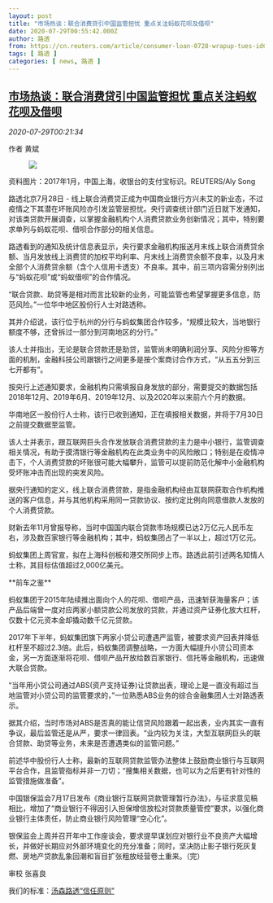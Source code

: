 ```yaml
---
layout: post
title: "市场热谈：联合消费贷引中国监管担忧 重点关注蚂蚁花呗及借呗"
date: 2020-07-29T00:55:42.000Z
author: 路透
from: https://cn.reuters.com/article/consumer-loan-0728-wrapup-tues-idCNKCS24U009
tags: [ 路透 ]
categories: [ news, 路透 ]
---
```

<!--1595984142000-->
[市场热谈：联合消费贷引中国监管担忧 重点关注蚂蚁花呗及借呗](https://cn.reuters.com/article/consumer-loan-0728-wrapup-tues-idCNKCS24U009)
------

<div>
<div><i>2020-07-29T00:21:34</i></div><div class="StandardArticleBody_body"><p>作者 黄斌 </p><div class="PrimaryAsset_container"><div class="Image_container" tabindex="-1"><figure class="Image_zoom" style="padding-bottom:"><div class="LazyImage_container LazyImage_dark" style="background-image:none"><img src="//s2.reutersmedia.net/resources/r/?m=02&amp;d=20200729&amp;t=2&amp;i=1527471288&amp;r=LYNXNPEG6S00G&amp;w=600" aria-label="资料图片：2017年1月，中国上海，收银台的支付宝标识。REUTERS/Aly Song"/><div class="LazyImage_image LazyImage_fallback" style="background-image:url(//s2.reutersmedia.net/resources/r/?m=02&amp;d=20200729&amp;t=2&amp;i=1527471288&amp;r=LYNXNPEG6S00G&amp;w=600);background-position:center center;background-color:inherit"></div></div><div class="Image_expand-button" aria-label="Expand Image Slideshow" role="button" tabindex="0"></div></figure><figcaption><div class="Image_caption"><span>资料图片：2017年1月，中国上海，收银台的支付宝标识。REUTERS/Aly Song</span></div></figcaption></div></div><p>路透北京7月28日 - 线上联合消费贷正成为中国商业银行方兴未艾的新业态，不过疫情之下其潜在坏账风险亦引发监管层担忧。央行调查统计部门近日就下发通知，对该类贷款开展调查，以掌握金融机构个人消费贷款业务创新情况；其中，特别要求单列与蚂蚁花呗、借呗合作部分的相关信息。 </p><p>路透看到的通知及统计信息表显示，央行要求金融机构报送月末线上联合消费贷余额、当月发放线上消费贷的加权平均利率、月末线上消费贷余额不良率，以及月末全部个人消费贷余额（含个人信用卡透支）不良率。其中，前三项内容需分别列出与“蚂蚁花呗”或“蚂蚁借呗”的合作情况。 </p><p>“联合贷款、助贷等是相对而言比较新的业务，可能监管也希望掌握更多信息，防范风险。”一位华中地区股份行人士对路透称。 </p><p>其并介绍说，该行位于杭州的分行与蚂蚁集团合作较多，“规模比较大，当地银行额度不够，还曾拆过一部分到河南地区的分行。” </p><p>该人士并指出，无论是联合贷款还是助贷，监管尚未明确利润分享、风险分担等方面的机制，金融科技公司跟银行之间更多是按个案商讨合作方式，“从五五分到三七开都有”。     </p><p>按央行上述通知要求，金融机构只需填报自身发放的部分，需要提交的数据包括2018年12月、2019年6月、2019年12月、以及2020年以来前六个月的数据。 </p><p>华南地区一股份行人士称，该行已收到通知，正在填报相关数据，并将于7月30日之前提交数据至监管。 </p><p>该人士并表示，跟互联网巨头合作发放联合消费贷款的主力是中小银行，监管调查相关情况，有助于摸清银行等金融机构在此类业务中的风险敞口；特别是在疫情冲击下，个人消费贷款的坏账很可能大幅攀升，监管可以提前防范化解中小金融机构受坏账冲击而出现的突发风险。   </p><p>据央行通知的定义，线上联合消费贷款，是指金融机构经由互联网获取合作机构推送的客户信息，并与其他机构采用同一贷款协议、按约定比例向同意借款人发放的个人消费贷款。 </p><p>财新去年11月曾报导称，当时中国国内联合贷款市场规模已达2万亿元人民币左右，涉及数百家银行等金融机构；其中，蚂蚁集团占了一半以上，超过1万亿元。 </p><p>蚂蚁集团上周官宣，拟在上海科创板和港交所同步上市。路透此前引述两名知情人士称，其目标估值超过2,000亿美元。 </p><p>**前车之鉴** </p><p>蚂蚁集团于2015年陆续推出面向个人的花呗、借呗产品，迅速斩获海量客户；该产品后端曾一度对应两家小额贷款公司发放的贷款，并通过资产证券化放大杠杆，仅数十亿元资本金却撬动数千亿元贷款。 </p><p>2017年下半年，蚂蚁集团旗下两家小贷公司遭遇严监管，被要求资产回表并降低杠杆至不超过2.3倍。此后，蚂蚁集团调整战略，一方面大幅提升小贷公司资本金，另一方面逐渐将花呗、借呗产品开放给数百家银行、信托等金融机构，迅速做大联合贷款。 </p><p>“当年用小贷公司通过ABS(资产支持证券)让贷款出表，理论上是一直没有超过当地监管对小贷公司的监管要求的，”一位熟悉ABS业务的综合金融集团人士对路透表示。 </p><p>据其介绍，当时市场对ABS是否真的能让信贷风险跟着一起出表，业内其实一直有争议，最后监管还是从严，要求一律回表。“业内较为关注，大型互联网巨头的联合贷款、助贷等业务，未来是否遭遇类似的监管问题。” </p><p>前述华中股份行人士称，最新的互联网贷款监管办法整体上鼓励商业银行与互联网平台合作，且监管指标并非一刀切；“搜集相关数据，也可以为之后更有针对性的监管措施做准备”。 </p><p>中国银保监会7月17日发布《商业银行互联网贷款管理暂行办法》，与征求意见稿相比，增加了“商业银行不得因引入担保增信放松对贷款质量管控”要求，以强化商业银行主体责任，防止商业银行风险管理“空心化”。 </p><p>银保监会上周并召开年中工作座谈会，要求提早谋划应对银行业不良资产大幅增长，并做好长期应对外部环境变化的充分准备；同时，坚决防止影子银行死灰复燃、房地产贷款乱象回潮和盲目扩张粗放经营卷土重来。（完）                </p><div class="Attribution_container"><div class="Attribution_attribution"><p class="Attribution_content">审校 张喜良 </p></div></div><div class="StandardArticleBody_trustBadgeContainer"><span class="StandardArticleBody_trustBadgeTitle">我们的标准：</span><span class="trustBadgeUrl"><a href="https://www.thomsonreuters.cn/content/dam/openweb/documents/pdf/china/brochures/about-us-1.pdf">汤森路透“信任原则”</a></span></div></div>
</div>
